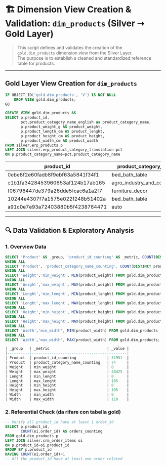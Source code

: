 # 🏗️ Dimension View Creation & Validation: `dim_products` (Silver ➝ Gold Layer)

> This script defines and validates the creation of the `gold.dim_products` dimension view from the Silver Layer.  
> The purpose is to establish a cleaned and standardized reference table for products.

---

## Gold Layer View Creation for `dim_products`
```sql
IF OBJECT_ID('gold.dim_products', 'V') IS NOT NULL
    DROP VIEW gold.dim_products;
GO

CREATE VIEW gold.dim_products AS
SELECT p.product_id,
	   pct.product_category_name_english as product_category_name,
	   p.product_weight_g AS product_weight,
	   p.product_length_cm AS product_lenght,
	   p.product_height_cm AS product_height,
	   p.product_width_cm AS product_width
FROM silver.erp_products p
LEFT JOIN silver.erp_product_category_translation pct
ON p.product_category_name=pct.product_category_name
```
| product_id                         | product_category_name        | product_weight | product_lenght | product_height | product_width |
|------------------------------------|------------------------------|----------------|----------------|----------------|---------------|
| 0ebe8f2e60fadb8f9ebf63a5841f34f1   | bed_bath_table               | 2783           | 65             | 14             | 46            |
| c1b1fa3428453960653af124b17ab165   | agro_industry_and_commerce   | 1000           | 28             | 9              | 26            |
| f06796447de379a26dde5fcac6a1a2f7   | furniture_decor              | 11400          | 52             | 6              | 52            |
| 10244e4307f7a1575e022f248b51402a   | bed_bath_table               | 1400           | 30             | 10             | 20            |
| a91c0e7e93a72403880b5f4238764471   | auto                         | 400            | 26             | 16             | 16            |

---

## 🔍 Data Validation & Exploratory Analysis

### 1. Overview Data
```sql
SELECT 'Product' AS _group, 'product_id_counting' AS _metric, COUNT(DISTINCT product_id) AS _value FROM gold.dim_products
UNION ALL
SELECT 'Product', 'product_category_name_counting', COUNT(DISTINCT product_category_name) FROM gold.dim_products
UNION ALL
SELECT 'Weight','min_weight', MIN(product_weight) FROM gold.dim_products
UNION ALL
SELECT 'Weight','max_weight', MAX(product_weight) FROM gold.dim_products
UNION ALL
SELECT 'Lenght','min_lenght', MIN(product_lenght) FROM gold.dim_products
UNION ALL
SELECT 'Lenght','max_lenght', MAX(product_lenght) FROM gold.dim_products
UNION ALL
SELECT 'Height','min_height', MIN(product_height) FROM gold.dim_products
UNION ALL
SELECT 'Height','max_height', MAX(product_height) FROM gold.dim_products
UNION ALL
SELECT 'Width','min_width', MIN(product_width) FROM gold.dim_products
UNION ALL
SELECT 'Width','max_width', MAX(product_width) FROM gold.dim_products;

| _group   | _metric                          | _value |
|----------|----------------------------------|--------|
| Product  | product_id_counting              | 32951  |
| Product  | product_category_name_counting   | 74     |
| Weight   | min_weight                       | 0      |
| Weight   | max_weight                       | 40425  |
| Lenght   | min_lenght                       | 0      |
| Lenght   | max_lenght                       | 105    |
| Height   | min_height                       | 0      |
| Height   | max_height                       | 105    |
| Width    | min_width                        | 0      |
| Width    | max_width                        | 118    |

```

### 2. Referential Check (da rifare con tabella gold)
```sql
-- Verify all product_id have at least 1 order_id
SELECT p.product_id,
	   COUNT(oi.order_id) AS orders_counting
FROM gold.dim_products p
LEFT JOIN silver.crm_order_items oi
ON p.product_id=oi.product_id
GROUP BY p.product_id
HAVING COUNT(oi.order_id)<1
-- All the product_id have at least one order related
```
